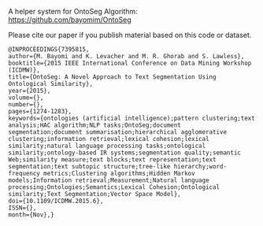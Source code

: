 A helper system for OntoSeg Algorithm: https://github.com/bayomim/OntoSeg


Please cite our paper if you publish material based on this code or dataset.

    @INPROCEEDINGS{7395815, 
    author={M. Bayomi and K. Levacher and M. R. Ghorab and S. Lawless}, 
    booktitle={2015 IEEE International Conference on Data Mining Workshop (ICDMW)}, 
    title={OntoSeg: A Novel Approach to Text Segmentation Using Ontological Similarity}, 
    year={2015}, 
    volume={}, 
    number={}, 
    pages={1274-1283}, 
    keywords={ontologies (artificial intelligence);pattern clustering;text analysis;HAC algorithm;NLP tasks;OntoSeg;document segmentation;document summarisation;hierarchical agglomerative clustering;information retrieval;lexical cohesion;lexical similarity;natural language processing tasks;ontological similarity;ontology-based IR systems;segmentation quality;semantic Web;similarity measure;text blocks;text representation;text segmentation;text subtopic structure;tree-like hierarchy;word-frequency metrics;Clustering algorithms;Hidden Markov models;Information retrieval;Measurement;Natural language processing;Ontologies;Semantics;Lexical Cohesion;Ontological similarity;Text Segmentation;Vector Space Model}, 
    doi={10.1109/ICDMW.2015.6}, 
    ISSN={}, 
    month={Nov},}

